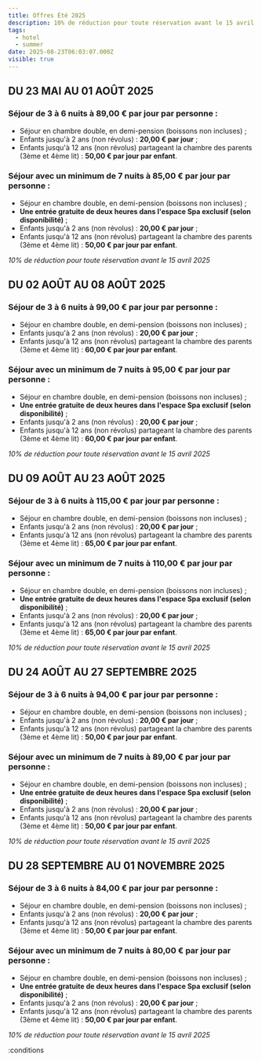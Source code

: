 ```yaml
---
title: Offres Été 2025
description: 10% de réduction pour toute réservation avant le 15 avril
tags:
  - hotel
  - summer
date: 2025-08-23T06:03:07.000Z
visible: true
---
```


## DU 23 MAI AU 01 AOÛT 2025

### Séjour de **3 à 6 nuits** à **89,00 € par jour par personne** :
- Séjour en chambre double, en demi-pension (boissons non incluses) ;
- Enfants jusqu'à 2 ans (non révolus) : **20,00 € par jour** ;
- Enfants jusqu'à 12 ans (non révolus) partageant la chambre des parents (3ème et 4ème lit) : **50,00 € par jour par enfant**.

### Séjour avec un minimum de **7 nuits** à **85,00 € par jour par personne** :
- Séjour en chambre double, en demi-pension (boissons non incluses) ;
- **Une entrée gratuite de deux heures dans l'espace Spa exclusif (selon disponibilité)** ;
- Enfants jusqu'à 2 ans (non révolus) : **20,00 € par jour** ;
- Enfants jusqu'à 12 ans (non révolus) partageant la chambre des parents (3ème et 4ème lit) : **50,00 € par jour par enfant**.

*10% de réduction pour toute réservation avant le 15 avril 2025*


## DU 02 AOÛT AU 08 AOÛT 2025

### Séjour de **3 à 6 nuits** à **99,00 € par jour par personne** :
- Séjour en chambre double, en demi-pension (boissons non incluses) ;
- Enfants jusqu'à 2 ans (non révolus) : **20,00 € par jour** ;
- Enfants jusqu'à 12 ans (non révolus) partageant la chambre des parents (3ème et 4ème lit) : **60,00 € par jour par enfant**.

### Séjour avec un minimum de **7 nuits** à **95,00 € par jour par personne** :
- Séjour en chambre double, en demi-pension (boissons non incluses) ;
- **Une entrée gratuite de deux heures dans l'espace Spa exclusif (selon disponibilité)** ;
- Enfants jusqu'à 2 ans (non révolus) : **20,00 € par jour** ;
- Enfants jusqu'à 12 ans (non révolus) partageant la chambre des parents (3ème et 4ème lit) : **60,00 € par jour par enfant**.

*10% de réduction pour toute réservation avant le 15 avril 2025*


## DU 09 AOÛT AU 23 AOÛT 2025

### Séjour de **3 à 6 nuits** à **115,00 € par jour par personne** :
- Séjour en chambre double, en demi-pension (boissons non incluses) ;
- Enfants jusqu'à 2 ans (non révolus) : **20,00 € par jour** ;
- Enfants jusqu'à 12 ans (non révolus) partageant la chambre des parents (3ème et 4ème lit) : **65,00 € par jour par enfant**.

### Séjour avec un minimum de **7 nuits** à **110,00 € par jour par personne** :
- Séjour en chambre double, en demi-pension (boissons non incluses) ;
- **Une entrée gratuite de deux heures dans l'espace Spa exclusif (selon disponibilité)** ;
- Enfants jusqu'à 2 ans (non révolus) : **20,00 € par jour** ;
- Enfants jusqu'à 12 ans (non révolus) partageant la chambre des parents (3ème et 4ème lit) : **65,00 € par jour par enfant**.

*10% de réduction pour toute réservation avant le 15 avril 2025*


## DU 24 AOÛT AU 27 SEPTEMBRE 2025

### Séjour de **3 à 6 nuits** à **94,00 € par jour par personne** :
- Séjour en chambre double, en demi-pension (boissons non incluses) ;
- Enfants jusqu'à 2 ans (non révolus) : **20,00 € par jour** ;
- Enfants jusqu'à 12 ans (non révolus) partageant la chambre des parents (3ème et 4ème lit) : **50,00 € par jour par enfant**.

### Séjour avec un minimum de **7 nuits** à **89,00 € par jour par personne** :
- Séjour en chambre double, en demi-pension (boissons non incluses) ;
- **Une entrée gratuite de deux heures dans l'espace Spa exclusif (selon disponibilité)** ;
- Enfants jusqu'à 2 ans (non révolus) : **20,00 € par jour** ;
- Enfants jusqu'à 12 ans (non révolus) partageant la chambre des parents (3ème et 4ème lit) : **50,00 € par jour par enfant**.

*10% de réduction pour toute réservation avant le 15 avril 2025*


## DU 28 SEPTEMBRE AU 01 NOVEMBRE 2025

### Séjour de **3 à 6 nuits** à **84,00 € par jour par personne** :
- Séjour en chambre double, en demi-pension (boissons non incluses) ;
- Enfants jusqu'à 2 ans (non révolus) : **20,00 € par jour** ;
- Enfants jusqu'à 12 ans (non révolus) partageant la chambre des parents (3ème et 4ème lit) : **50,00 € par jour par enfant**.

### Séjour avec un minimum de **7 nuits** à **80,00 € par jour par personne** :
- Séjour en chambre double, en demi-pension (boissons non incluses) ;
- **Une entrée gratuite de deux heures dans l'espace Spa exclusif (selon disponibilité)** ;
- Enfants jusqu'à 2 ans (non révolus) : **20,00 € par jour** ;
- Enfants jusqu'à 12 ans (non révolus) partageant la chambre des parents (3ème et 4ème lit) : **50,00 € par jour par enfant**.

*10% de réduction pour toute réservation avant le 15 avril 2025*

:conditions
